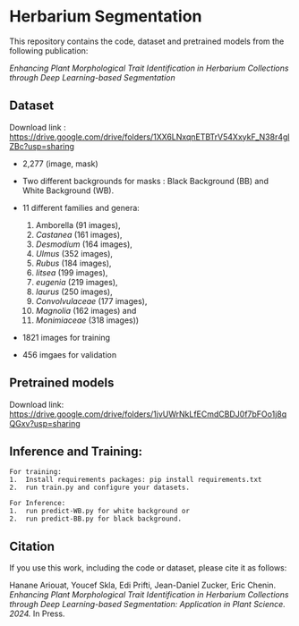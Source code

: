 # Herbarium Segmentation

This repository contains the code,  dataset and pretrained models from the following publication:

*Enhancing Plant Morphological Trait Identification in Herbarium Collections through Deep Learning-based Segmentation*

## Dataset

Download link : https://drive.google.com/drive/folders/1XX6LNxqnETBTrV54XxykF_N38r4glZBc?usp=sharing

* 2,277 (image, mask)
* Two different backgrounds for masks : Black Background (BB)  and White  Background (WB).
* 11 different families and genera:

	1.  Amborella (91 images), 
	2. *Castanea* (161 images), 
	3. *Desmodium* (164 images), 
	4. *Ulmus* (352 images), 
	5. *Rubus* (184 images), 
	6. *litsea* (199 images),
	7.  *eugenia* (219 images), 
	8. *laurus* (250 images), 
	9. *Convolvulaceae* (177 images),
	10.  *Magnolia* (162 images) and 
	11. *Monimiaceae* (318 images))

* 1821 images for training
* 456 imgaes for validation


## Pretrained models

Download link: https://drive.google.com/drive/folders/1jvUWrNkLfECmdCBDJ0f7bFOo1j8qQGxv?usp=sharing

## Inference and Training: 

	For training: 
	1. 	Install requirements packages: pip install requirements.txt
	2. 	run train.py and configure your datasets. 

	For Inference: 
	1. 	run predict-WB.py for white background or 
	2. 	run predict-BB.py for black background. 




## Citation
If you use this work, including the code or dataset, please cite it as follows:

Hanane Ariouat, Youcef Skla, Edi Prifti, Jean-Daniel Zucker, Eric Chenin.  
*Enhancing Plant Morphological Trait Identification in Herbarium Collections through Deep Learning-based Segmentation: Application in Plant Science. 2024.* In Press.

